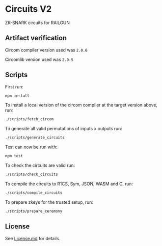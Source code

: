 # Circuits V2
ZK-SNARK circuits for RAILGUN

## Artifact verification
Circom compiler version used was `2.0.6`

Circomlib version used was `2.0.5`

## Scripts

First run:

```sh
npm install
```

To install a local version of the circom compiler at the target version above, run:

```sh
./scripts/fetch_circom
```

To generate all valid permutations of inputs x outputs run:

```sh
./scripts/generate_circuits
```

Test can now be run with:

```sh
npm test
```

To check the circuits are valid run:

```sh
./scripts/check_circuits
```

To compile the circuits to R1CS, Sym, JSON, WASM and C, run:

```sh
./scripts/compile_circuits
```


To prepare zkeys for the trusted setup, run:

```sh
./scripts/prepare_ceremony
```

## License

See [License.md](License.md) for details.
